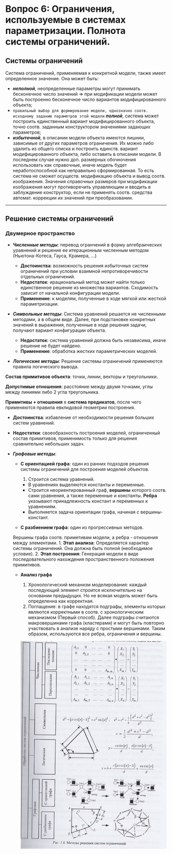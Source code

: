 
# Вопрос 6: Ограничения, используемые в системах параметризации. Полнота системы ограничений.

## Системы ограничений

Система ограничений, применяемая к конкретной модели, также имеет определенное значение. Она может быть:
- ***неполной***, неопределенные параметры могут принимать бесконечное число значений => при модификации модели может быть построенно бесконечное число вариантов модифицированного объекта;
- ``правильный выбор для формирование модели, однозначно соотв. исходному заданию параметров этой модели`` ***полной***, система может построить единственный вариант модифицированного объекта, точно соотв. заданным конструктором значениями задающих параметров;
- ***избыточной***, в описании модели объекта имеются лишнии, зависимые от других параметров ограничения. Их можно либо удалить из общего списка и построить единств. вариант модифицированного объекта, либо оставить в описании модели. В последнем случае нужно доп. размерных обочночения использовать как справочные, иначе модель будет неработоспособной как неправильно сформированная. То есть система не сможет осуществ. модификацию объекта и вывод соотв. изображения. Значения справочных размеров при модификации изображения могут противоречить управляющим и вводить в заблуждение конструктор, если не применять соотв. средства автомат. коррекции их значений при преобразовании.
***
## Решение системы ограничений

### Двумерное пространство
- ***Численные методы***: перевод огранчений в форму алгебраических уравнений и решение ее итерационным численным методом (Ньютона-Котеса, Гауса, Крамера, ...)
    - **Достоинства**: возможность решения избыточных систем ограничений при условии взаимной непротиворечивости отдельных ограничений.
    - **Недостаток**: ирациональный метод может найти только единственное решение из множества вариантов. Сходимость зависит от начальной конфигурации модели.
    - **Применение**: к моделям, полученные в ходе мягкой или жесткой параметризации.

- ***Символьные методы***: Система уравнений решается не численными методами, а в общем виде. Далее, при подстановке конкретных значений в выражения, полученные в ходе решения задачи, получают вариант конфигурации объекта.
   - **Недостаток**: система уравнений должна быть независима, иначе решение не будет найдено.
   - **Применение**: обработка жестких параметрических моделей.

- ***Логические методы***: Решение системы ограничений применяются правила логического вывода.

 **Состав примитивов объекта**: точки, линии, векторы и треугольники.

 **Допустимые отношения**: расстояние между двумя точками, углы между линиями либо 2 угла треугольника.

 **Примитивы + отношения = система предикатов**, после чего применяются правила евклидовой геометрии построения.

 - **Достоинства**: избавление от необходимости решения больших систем уравнений.
 - **Недостатки**: своеобразность построения моделей, ограниченный состав примитивов, применимость только для решения сравнительно небольших задач.

- ***Графовые методы***:
   - **С ориентацией графа**: один из ранних подходов решения системы ограничений для построения моделей объектов.
      1. Строится система уравнений.
      + В уравнениях выделяются константы и переменные.
      + Строится неориентированный граф, **вершины** которого соотв. сами уравнения, а также переменные и константы. **Ребра** указывают принадлежность констант и переменных к уравнениям.
      + Выполняется задача ориентации графа, начиная с вершины-констант.

   - **С разбиением графа**: один из прогрессивных методов.

   Вершины графа соотв. приметивам модели, а ребра - отношения между элементами.
      1. **Этап анализа**: Определяется характер системы ограничений. Она должна быть полной (необходимое условие).
      2. **Этап построения**: Генерация модели в виде последовательного нахождения пространственного положения примитивов.

   - **Анализ графа**
      1. Хронологический механизм моделирования: каждый последующий элемент строится исключительно на основании предыдущих. Но не всякая модель может быть определенна как корректная.
      2. Поглащение: в графе находятся подграфы, элементы которых являются корректными в соотв. с хронологическим механизмом (Первый способ). Далее подграфы считаются макровершинами графа (кластерами) и могут быть повторно участвовать в анализе наряду с простыми вершинами. Таким образом, используются все ребра, ограничения и вершины.

      ![Методы решения систем ограничений](../resources/imgs/6-1/1.png)
